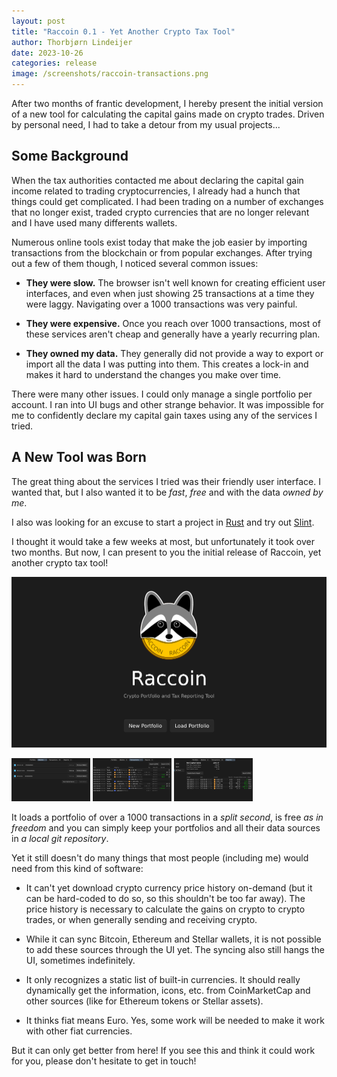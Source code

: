 ```yaml
---
layout: post
title: "Raccoin 0.1 - Yet Another Crypto Tax Tool"
author: Thorbjørn Lindeijer
date: 2023-10-26
categories: release
image: /screenshots/raccoin-transactions.png
---
```


After two months of frantic development, I hereby present the initial version of
a new tool for calculating the capital gains made on crypto trades. Driven by
personal need, I had to take a detour from my usual projects...

## Some Background

When the tax authorities contacted me about declaring the capital gain income
related to trading cryptocurrencies, I already had a hunch that things could get
complicated. I had been trading on a number of exchanges that no longer exist,
traded crypto currencies that are no longer relevant and I have used many
differents wallets.

Numerous online tools exist today that make the job easier by importing
transactions from the blockchain or from popular exchanges. After trying out a
few of them though, I noticed several common issues:

* __They were slow.__ The browser isn't well known for creating efficient user
  interfaces, and even when just showing 25 transactions at a time they were
  laggy. Navigating over a 1000 transactions was very painful.

* __They were expensive.__ Once you reach over 1000 transactions, most of these
  services aren't cheap and generally have a yearly recurring plan.

* __They owned my data.__ They generally did not provide a way to export or
  import all the data I was putting into them. This creates a lock-in and makes
  it hard to understand the changes you make over time.

There were many other issues. I could only manage a single portfolio per
account. I ran into UI bugs and other strange behavior. It was impossible for me
to confidently declare my capital gain taxes using any of the services I tried.

## A New Tool was Born

The great thing about the services I tried was their friendly user interface. I
wanted that, but I also wanted it to be _fast_, _free_ and with the data _owned
by me_.

I also was looking for an excuse to start a project in
[Rust](https://www.rust-lang.org/) and try out [Slint](https://slint.dev/).

I thought it would take a few weeks at most, but unfortunately it took over two
months. But now, I can present to you the initial release of Raccoin, yet
another crypto tax tool!

![Raccoin Welcome](/screenshots/raccoin-welcome.png)

<div class="thumbnails">
<img class="thumbnail" src="/screenshots/raccoin-wallets.png" alt="The wallets page shows the transaction sources" style="width: 25%">
<img class="thumbnail" src="/screenshots/raccoin-transactions.png" alt="The transactions page provides a detailed view of events" style="width: 25%">
<img class="thumbnail" src="/screenshots/raccoin-reports.png" alt="Reports can be exported as CSV files" style="width: 25%">
</div>

It loads a portfolio of over a 1000 transactions in a _split second_, is free _as
in freedom_ and you can simply keep your portfolios and all their data sources in
_a local git repository_.

Yet it still doesn't do many things that most people (including me) would need
from this kind of software:

* It can't yet download crypto currency price history on-demand (but it can be
  hard-coded to do so, so this shouldn't be too far away). The price history is
  necessary to calculate the gains on crypto to crypto trades, or when generally
  sending and receiving crypto.

* While it can sync Bitcoin, Ethereum and Stellar wallets, it is not possible to
  add these sources through the UI yet. The syncing also still hangs the UI,
  sometimes indefinitely.

* It only recognizes a static list of built-in currencies. It should really
  dynamically get the information, icons, etc. from CoinMarketCap and other
  sources (like for Ethereum tokens or Stellar assets).

* It thinks fiat means Euro. Yes, some work will be needed to make it work with
  other fiat currencies.

But it can only get better from here! If you see this and think it could work
for you, please don't hesitate to get in touch!

<div id="fullpage" onclick="this.style.display='none';">
    <img id="fullpage-image">
    <div id="fullpage-caption"></div>
</div>

<script>
const thumbnails = document.querySelectorAll('.thumbnail');
const fullPage = document.querySelector('#fullpage');
const fullPageImg = document.querySelector('#fullpage-image');
const fullPageCaption = document.querySelector('#fullpage-caption');

thumbnails.forEach(thumbnail => {
  thumbnail.addEventListener('click', function() {
    fullPageImg.src = thumbnail.src;
    fullPageCaption.innerHTML = thumbnail.alt;
    fullPage.style.display = 'flex';
  });
});
</script>
